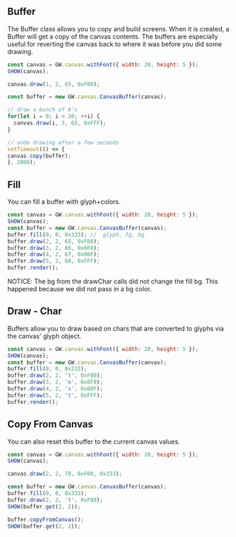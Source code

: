 
## Buffer

The Buffer class allows you to copy and build screens.   When it is created, a Buffer will get a copy of the canvas contents.  The buffers are especially useful for reverting the canvas back to where it was before you did some drawing.

```js
const canvas = GW.canvas.withFont({ width: 20, height: 5 });
SHOW(canvas);

canvas.draw(1, 2, 65, 0xF00);

const buffer = new GW.canvas.CanvasBuffer(canvas);

// draw a bunch of A's
for(let i = 0; i < 20; ++i) {
  canvas.draw(i, 3, 65, 0xFFF);
}

// undo drawing after a few seconds
setTimeout(() => {
canvas.copy(buffer);
}, 2000);

```

## Fill

You can fill a buffer with glyph+colors.

```js
const canvas = GW.canvas.withFont({ width: 20, height: 5 });
SHOW(canvas);
const buffer = new GW.canvas.CanvasBuffer(canvas);
buffer.fill(0, 0, 0x333); //  glyph, fg, bg
buffer.draw(2, 2, 65, 0xF00);
buffer.draw(3, 2, 66, 0x0F0);
buffer.draw(4, 2, 67, 0x00F);
buffer.draw(5, 2, 68, 0xFFF);
buffer.render();
```

NOTICE: The bg from the drawChar calls did not change the fill bg.  This happened because we did not pass in a bg color.

## Draw - Char

Buffers allow you to draw based on chars that are converted to glyphs via the canvas' glyph object.

```js
const canvas = GW.canvas.withFont({ width: 20, height: 5 });
SHOW(canvas);
const buffer = new GW.canvas.CanvasBuffer(canvas);
buffer.fill(0, 0, 0x333);
buffer.draw(2, 2, 't', 0xF00);
buffer.draw(3, 2, 'e', 0x0F0);
buffer.draw(4, 2, 's', 0x00F);
buffer.draw(5, 2, 't', 0xFFF);
buffer.render();
```

## Copy From Canvas

You can also reset this buffer to the current canvas values.

```js
const canvas = GW.canvas.withFont({ width: 20, height: 5 });
SHOW(canvas);

canvas.draw(2, 2, 70, 0xF00, 0x333);

const buffer = new GW.canvas.CanvasBuffer(canvas);
buffer.fill(0, 0, 0x333);
buffer.draw(2, 2, 't', 0xF00);
SHOW(buffer.get(2, 2));

buffer.copyFromCanvas();
SHOW(buffer.get(2, 2));
```

